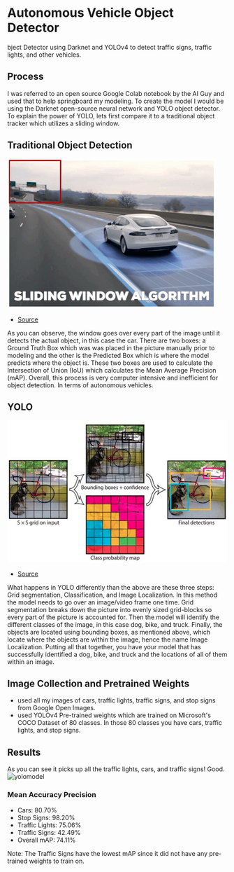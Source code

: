 # Autonomous Vehicle Object Detector
bject Detector using Darknet and YOLOv4 to detect traffic signs, traffic lights, and other vehicles.



## Process
I was referred to an open source Google Colab notebook by the AI Guy and used that to help springboard my modeling. To create the model I would be using the Darknet open-source neural network and YOLO object detector. To explain the power of YOLO, lets first compare it to a traditional object tracker which utilizes a sliding window.

## Traditional Object Detection
![sliding_window](/images/sliding_window.gif)    

- [Source](https://towardsdatascience.com/how-do-self-driving-cars-see-13054aee2503)
    
As you can observe, the window goes over every part of the image until it detects the actual object, in this case the car. There are two boxes: a Ground Truth Box which was was placed in the picture manually prior to modeling and the other is the Predicted Box which is where the model predicts where the object is. These two boxes are used to calculate the Intersection of Union (IoU) which calculates the Mean Average Precision (mAP). Overall, this process is very computer intensive and inefficient for object detection. In terms of autonomous vehicles.

## YOLO

![yoloimage](/images/yoloimage.png)      

- [Source](https://towardsdatascience.com/how-do-self-driving-cars-see-13054aee2503)

What happens in YOLO differently than the above are these three steps: Grid segmentation, Classification, and Image Localization. In this method the model needs to go over an image/video frame one time. Grid segmentation breaks down the picture into evenly sized grid-blocks so every part of the picture is accounted for. Then the model will identify the different classes of the image, in this case dog, bike, and truck. Finally, the objects are located using bounding boxes, as mentioned above, which locate where the objects are within the image, hence the name Image Localization. Putting all that together, you have your model that has successfully identified a dog, bike, and truck and the locations of all of them within an image.

## Image Collection and Pretrained Weights
- used all my images of cars, traffic lights, traffic signs, and stop signs from Google Open Images. 
- used YOLOv4 Pre-trained weights which are trained on Microsoft's COCO Dataset of 80 classes. In those 80 classes you have cars, traffic lights, and stop signs.

## Results
As you can see it picks up all the traffic lights, cars, and traffic signs! Good.
![yolomodel](/images/yolomodel.gif)


### Mean Accuracy Precision 

- Cars: 80.70%
- Stop Signs: 98.20%
- Traffic Lights: 75.06%
- Traffic Signs: 42.49%
- Overall mAP: 74.11%

Note: The Traffic Signs have the lowest mAP since it did not have any pre-trained weights to train on.



